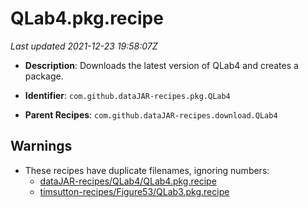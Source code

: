 # QLab4.pkg.recipe

_Last updated 2021-12-23 19:58:07Z_

- **Description**: Downloads the latest version of QLab4 and creates a package.

- **Identifier**: `com.github.dataJAR-recipes.pkg.QLab4`

- **Parent Recipes**: `com.github.dataJAR-recipes.download.QLab4`

## Warnings

- These recipes have duplicate filenames, ignoring numbers:
    - [dataJAR-recipes/QLab4/QLab4.pkg.recipe](/autopkg-dupe-tracker/dataJAR-recipes/QLab4/QLab4.pkg.recipe)
    - [timsutton-recipes/Figure53/QLab3.pkg.recipe](/autopkg-dupe-tracker/timsutton-recipes/Figure53/QLab3.pkg.recipe)